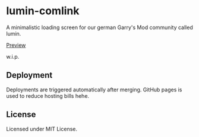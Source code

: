# lumin-comlink

A minimalistic loading screen for our german Garry's Mod community called lumin.

[Preview](https://qizzle.github.io/lumin-loadingscreen/)

w.i.p.

## Deployment

Deployments are triggered automatically after merging.
GitHub pages is used to reduce hosting bills hehe.

## License

Licensed under MIT License.
